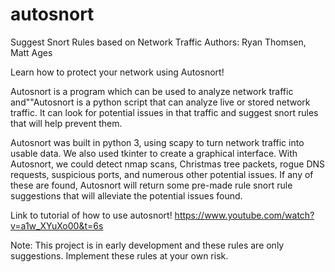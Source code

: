 # autosnort
Suggest Snort Rules based on Network Traffic
Authors: Ryan Thomsen, Matt Ages

Learn how to protect your network using Autosnort! 

Autosnort is a program which can be used to analyze network traffic and""Autosnort is a python script that can analyze live or stored network traffic. It can look for potential issues in that traffic and suggest snort rules that will help prevent them.

Autosnort was built in python 3, using scapy to turn network traffic into usable data. We also used tkinter to create a graphical interface. With Autosnort, we could detect nmap scans, Christmas tree packets, rogue DNS requests, suspicious ports, and numerous other potential issues. If any of these are found, Autosnort will return some pre-made rule snort rule suggestions that will alleviate the potential issues found.

Link to tutorial of how to use autosnort! https://www.youtube.com/watch?v=a1w_XYuXo00&t=6s

Note: This project is in early development and these rules are only suggestions.
Implement these rules at your own risk.
